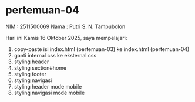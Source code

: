 # pertemuan-04

NIM : 2511500069
Nama : Putri S. N. Tampubolon<br>

Hari ini Kamis 16 Oktober 2025, saya mempelajari:
<ol>
  <li>copy-paste isi index.html (pertemuan-03) ke index.html  (pertemuan-04)</li>
  <li>ganti internal css ke eksternal css</li>
  <li>styling header</li>
  <li>styling section#home</li>
  <li>styling footer</li>
  <li>styling navigasi</li>
  <li>styling header mode mobile</li>
  <li>styling navigasi mode mobile</li>
  </ol>

